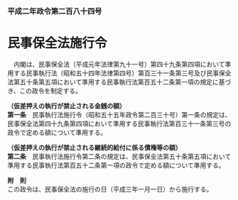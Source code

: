 ### 平成二年政令第二百八十四号  
# 民事保全法施行令  
　内閣は、民事保全法（平成元年法律第九十一号）第四十九条第四項において準用する民事執行法（昭和五十四年法律第四号）第百三十一条第三号及び民事保全法第五十条第五項において準用する民事執行法第百五十二条第一項の規定に基づき、この政令を制定する。  
  
**（仮差押えの執行が禁止される金銭の額）**  
**第一条**　民事執行法施行令（昭和五十五年政令第二百三十号）第一条の規定は、民事保全法第四十九条第四項において準用する民事執行法第百三十一条第三号の政令で定める額について準用する。  
  
**（仮差押えの執行が禁止される継続的給付に係る債権等の額）**  
**第二条**　民事執行法施行令第二条の規定は、民事保全法第五十条第五項において準用する民事執行法第百五十二条第一項の政令で定める額について準用する。  
  
**附　則**  
この政令は、民事保全法の施行の日（平成三年一月一日）から施行する。  
  
